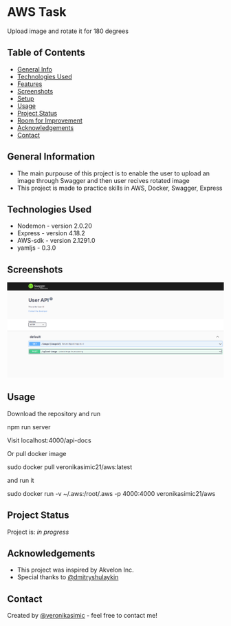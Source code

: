# AWS Task

Upload image and rotate it for 180 degrees

## Table of Contents

- [General Info](#general-information)
- [Technologies Used](#technologies-used)
- [Features](#features)
- [Screenshots](#screenshots)
- [Setup](#setup)
- [Usage](#usage)
- [Project Status](#project-status)
- [Room for Improvement](#room-for-improvement)
- [Acknowledgements](#acknowledgements)
- [Contact](#contact)

## General Information

- The main purpouse of this project is to enable the user to upload an image through Swagger and then user recives rotated image
- This project is made to practice skills in AWS, Docker, Swagger, Express

## Technologies Used

- Nodemon - version 2.0.20
- Express - version 4.18.2
- AWS-sdk - version 2.1291.0
- yamljs - 0.3.0

## Screenshots

![UI Swagger](./img/screenshot.png)

## Usage

Download the repository and run

npm run server

Visit localhost:4000/api-docs

Or pull docker image

sudo docker pull veronikasimic21/aws:latest

and run it

sudo docker run -v ~/.aws:/root/.aws -p 4000:4000 veronikasimic21/aws

## Project Status

Project is: _in progress_

## Acknowledgements

- This project was inspired by Akvelon Inc.
- Special thanks to [@dmitryshulaykin](https://github.com/dmitriyqq)

## Contact

Created by [@veronikasimic](https://github.com/veronika-simic) - feel free to contact me!
